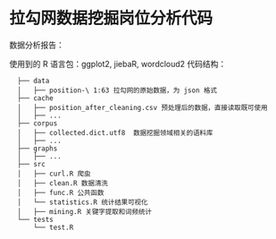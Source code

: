# 拉勾网数据挖掘岗位分析代码

数据分析报告：

使用到的 R 语言包：ggplot2, jiebaR, wordcloud2
代码结构：

      ├── data
      │   ├── position-\ 1:63 拉勾网的原始数据，为 json 格式
      ├── cache
      │   ├── position_after_cleaning.csv 预处理后的数据，直接读取既可使用
      │   ├── ...
      ├── corpus
      │   ├── collected.dict.utf8  数据挖掘领域相关的语料库
      │   ├── ...
      ├── graphs
      │   ├── ...
      ├── src
      │   ├── curl.R 爬虫
      │   ├── clean.R 数据清洗
      │   ├── func.R 公共函数
      │   └── statistics.R 统计结果可视化
      │   ├── mining.R 关键字提取和词频统计
      └── tests
          └── test.R
        